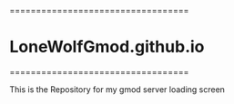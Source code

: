 ==================================
# LoneWolfGmod.github.io
==================================

This is the Repository for my gmod server loading screen
